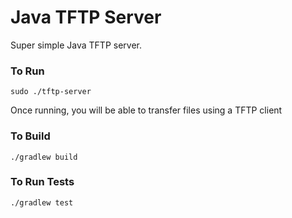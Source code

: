 # Java TFTP Server
Super simple Java TFTP server.

### To Run
`sudo ./tftp-server`

Once running, you will be able to transfer files using a 
TFTP client

### To Build
`./gradlew build`

### To Run Tests
`./gradlew test`
